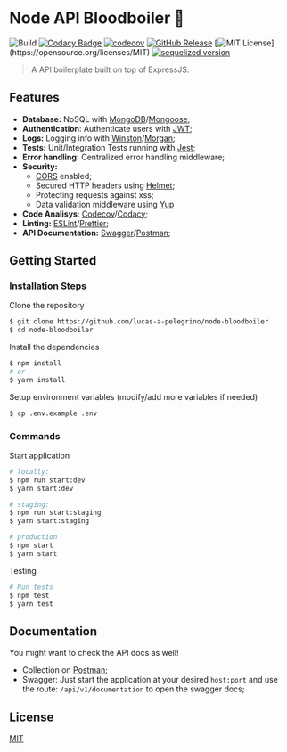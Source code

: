 # Node API Bloodboiler :rocket:

![Build](https://github.com/lucas-a-pelegrino/node-bloodboiler/workflows/Build/badge.svg) [![Codacy Badge](https://api.codacy.com/project/badge/Grade/7a7eafd4c4c145faad8aece85c786b2d)](https://www.codacy.com/manual/lucas.assuncao.p/node-bloodboiler?utm_source=github.com&utm_medium=referral&utm_content=lucas-a-pelegrino/node-bloodboiler&utm_campaign=Badge_Grade) [![codecov](https://codecov.io/gh/lucas-a-pelegrino/node-bloodboiler/branch/develop/graph/badge.svg)](https://codecov.io/gh/lucas-a-pelegrino/node-bloodboiler) [![GitHub Release](https://img.shields.io/github/v/release/lucas-a-pelegrino/node-bloodboiler?sort=semver)]() [![MIT License](https://img.shields.io/apm/l/atomic-design-ui.svg?)](https://opensource.org/licenses/MIT) [![sequelized version](https://img.shields.io/badge/bloodboiler-sequelized-blue)](https://github.com/lucas-a-pelegrino/node-bloodboiler-sequelized)

> A API boilerplate built on top of ExpressJS.

## Features

- **Database:** NoSQL with [MongoDB](https://www.mongodb.com)/[Mongoose](https://mongoosejs.com);
- **Authentication**: Authenticate users with [JWT](https://jwt.io);
- **Logs:** Logging info with [Winston](https://github.com/winstonjs/winston)/[Morgan](https://github.com/expressjs/morgan);
- **Tests:** Unit/Integration Tests running with [Jest](https://jestjs.io);
- **Error handling:** Centralized error handling middleware;
- **Security:**
  - [CORS](https://github.com/expressjs/cors) enabled;
  - Secured HTTP headers using [Helmet](https://helmetjs.github.io);
  - Protecting requests against xss;
  - Data validation middleware using [Yup](https://github.com/jquense/yup)
- **Code Analisys**: [Codecov](https://codecov.io)/[Codacy](https://www.codacy.com);
- **Linting:** [ESLint](https://eslint.org)/[Prettier](https://prettier.io);
- **API Documentation:** [Swagger](https://swagger.io)/[Postman](https://www.postman.com);

## Getting Started

### Installation Steps

Clone the repository

```sh
$ git clone https://github.com/lucas-a-pelegrino/node-bloodboiler
$ cd node-bloodboiler
```

Install the dependencies

```sh
$ npm install
# or
$ yarn install
```

Setup environment variables (modify/add more variables if needed)

```sh
$ cp .env.example .env
```

### Commands

Start application

```sh
# locally:
$ npm run start:dev
$ yarn start:dev

# staging:
$ npm run start:staging
$ yarn start:staging

# production
$ npm start
$ yarn start
```

Testing

```sh
# Run tests
$ npm test
$ yarn test
```

## Documentation

You might want to check the API docs as well!

- Collection on [Postman](https://documenter.getpostman.com/view/2660803/S1TN61BV);
- Swagger: Just start the application at your desired `host:port` and use the route: `/api/v1/documentation` to open the swagger docs;

## License

[MIT](https://opensource.org/licenses/MIT)
